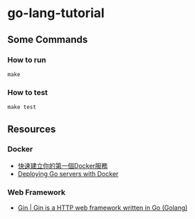 # go-lang-tutorial


## Some Commands

### How to run

```
make 
```

### How to test

```
make test
```

## Resources

### Docker 

* [快速建立你的第一個Docker服務](https://joshhu.gitbooks.io/dockercommands/content/Containers/DockerRun.html)
* [Deploying Go servers with Docker](https://blog.golang.org/docker)


### Web Framework

* [Gin | Gin is a HTTP web framework written in Go (Golang)](https://github.com/gin-gonic/gin)